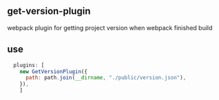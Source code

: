 ## get-version-plugin

webpack plugin for getting project version when webpack finished build

## use

```javascript
  plugins: [
    new GetVersionPlugin({
      path: path.join(__dirname, "./public/version.json"),
    }),
    ]
```
